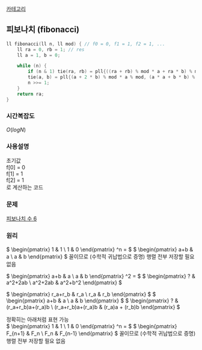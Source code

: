 [카테고리](/README.md)
## 피보나치 (fibonacci)
```cpp
ll fibonacci(ll n, ll mod) { // f0 = 0, f1 = 1, f2 = 1, ...
    ll ra = 0, rb = 1; // res
    ll a = 1, b = 0;

    while (n) {
        if (n & 1) tie(ra, rb) = pll{((ra + rb) % mod * a + ra * b) % mod, (ra * a + rb * b) % mod};
        tie(a, b) = pll{(a + 2 * b) % mod * a % mod, (a * a + b * b) % mod};
        n >>= 1;
    }
    return ra;
}
```
### 시간복잡도
$O(logN)$   

### 사용설명
초기값   
f\[0\] = 0   
f\[1\] = 1   
f\[2\] = 1   
로 계산하는 코드   

### 문제
[피보나치 수 6](https://www.acmicpc.net/problem/11444)

### 원리
$
\begin{pmatrix}
1 & 1 \\
1 & 0
\end{pmatrix} ^n = 
$
$
\begin{pmatrix}
a+b & a \\
a & b
\end{pmatrix}
$ 꼴이므로 (수학적 귀납법으로 증명) 행렬 전부 저장할 필요 없음   

$
\begin{pmatrix}
a+b & a \\
a & b
\end{pmatrix} ^2 =
$
$
\begin{pmatrix}
? & a^2+2ab \\
a^2+2ab & a^2+b^2
\end{pmatrix}
$


$
\begin{pmatrix}
r_a+r_b & r_a \\
r_a & r_b
\end{pmatrix}
$
$
\begin{pmatrix}
a+b & a \\
a & b
\end{pmatrix}
$
$
\begin{pmatrix}
? & (r_a+r_b)a+(r_a)b \\
(r_a+r_b)a+(r_a)b & (r_a)a + (r_b)b
\end{pmatrix}
$

정확히는 아래처럼 표현 가능   
$
\begin{pmatrix}
1 & 1 \\
1 & 0
\end{pmatrix} ^n = 
$
$
\begin{pmatrix}
F_{n+1} & F_n \\
F_n & F_{n-1}
\end{pmatrix}
$ 꼴이므로 (수학적 귀납법으로 증명) 행렬 전부 저장할 필요 없음   